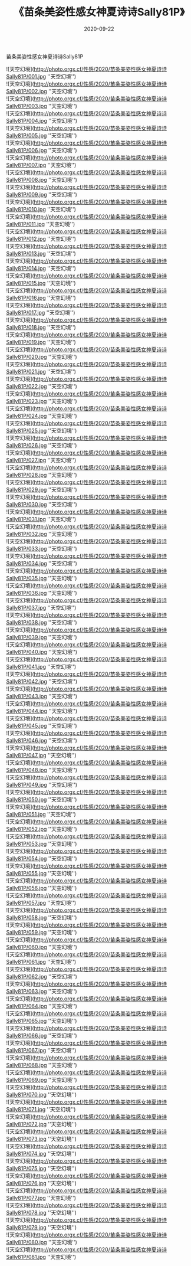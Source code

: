 ﻿---
layout: post
title:  《苗条美姿性感女神夏诗诗Sally81P》
date:   2020-09-22
image: http://photo.orgx.cf/性感/2020/苗条美姿性感女神夏诗诗Sally81P/000.jpg
categories: [美女, 性感, 泳衣]
---

苗条美姿性感女神夏诗诗Sally81P



![天空幻境](http://photo.orgx.cf/性感/2020/苗条美姿性感女神夏诗诗Sally81P/001.jpg ''天空幻境'') <br>
![天空幻境](http://photo.orgx.cf/性感/2020/苗条美姿性感女神夏诗诗Sally81P/002.jpg ''天空幻境'') <br>
![天空幻境](http://photo.orgx.cf/性感/2020/苗条美姿性感女神夏诗诗Sally81P/003.jpg ''天空幻境'') <br>
![天空幻境](http://photo.orgx.cf/性感/2020/苗条美姿性感女神夏诗诗Sally81P/004.jpg ''天空幻境'') <br>
![天空幻境](http://photo.orgx.cf/性感/2020/苗条美姿性感女神夏诗诗Sally81P/005.jpg ''天空幻境'') <br>
![天空幻境](http://photo.orgx.cf/性感/2020/苗条美姿性感女神夏诗诗Sally81P/006.jpg ''天空幻境'') <br>
![天空幻境](http://photo.orgx.cf/性感/2020/苗条美姿性感女神夏诗诗Sally81P/007.jpg ''天空幻境'') <br>
![天空幻境](http://photo.orgx.cf/性感/2020/苗条美姿性感女神夏诗诗Sally81P/008.jpg ''天空幻境'') <br>
![天空幻境](http://photo.orgx.cf/性感/2020/苗条美姿性感女神夏诗诗Sally81P/009.jpg ''天空幻境'') <br>
![天空幻境](http://photo.orgx.cf/性感/2020/苗条美姿性感女神夏诗诗Sally81P/010.jpg ''天空幻境'') <br>
![天空幻境](http://photo.orgx.cf/性感/2020/苗条美姿性感女神夏诗诗Sally81P/011.jpg ''天空幻境'') <br>
![天空幻境](http://photo.orgx.cf/性感/2020/苗条美姿性感女神夏诗诗Sally81P/012.jpg ''天空幻境'') <br>
![天空幻境](http://photo.orgx.cf/性感/2020/苗条美姿性感女神夏诗诗Sally81P/013.jpg ''天空幻境'') <br>
![天空幻境](http://photo.orgx.cf/性感/2020/苗条美姿性感女神夏诗诗Sally81P/014.jpg ''天空幻境'') <br>
![天空幻境](http://photo.orgx.cf/性感/2020/苗条美姿性感女神夏诗诗Sally81P/015.jpg ''天空幻境'') <br>
![天空幻境](http://photo.orgx.cf/性感/2020/苗条美姿性感女神夏诗诗Sally81P/016.jpg ''天空幻境'') <br>
![天空幻境](http://photo.orgx.cf/性感/2020/苗条美姿性感女神夏诗诗Sally81P/017.jpg ''天空幻境'') <br>
![天空幻境](http://photo.orgx.cf/性感/2020/苗条美姿性感女神夏诗诗Sally81P/018.jpg ''天空幻境'') <br>
![天空幻境](http://photo.orgx.cf/性感/2020/苗条美姿性感女神夏诗诗Sally81P/019.jpg ''天空幻境'') <br>
![天空幻境](http://photo.orgx.cf/性感/2020/苗条美姿性感女神夏诗诗Sally81P/020.jpg ''天空幻境'') <br>
![天空幻境](http://photo.orgx.cf/性感/2020/苗条美姿性感女神夏诗诗Sally81P/021.jpg ''天空幻境'') <br>
![天空幻境](http://photo.orgx.cf/性感/2020/苗条美姿性感女神夏诗诗Sally81P/022.jpg ''天空幻境'') <br>
![天空幻境](http://photo.orgx.cf/性感/2020/苗条美姿性感女神夏诗诗Sally81P/023.jpg ''天空幻境'') <br>
![天空幻境](http://photo.orgx.cf/性感/2020/苗条美姿性感女神夏诗诗Sally81P/024.jpg ''天空幻境'') <br>
![天空幻境](http://photo.orgx.cf/性感/2020/苗条美姿性感女神夏诗诗Sally81P/025.jpg ''天空幻境'') <br>
![天空幻境](http://photo.orgx.cf/性感/2020/苗条美姿性感女神夏诗诗Sally81P/026.jpg ''天空幻境'') <br>
![天空幻境](http://photo.orgx.cf/性感/2020/苗条美姿性感女神夏诗诗Sally81P/027.jpg ''天空幻境'') <br>
![天空幻境](http://photo.orgx.cf/性感/2020/苗条美姿性感女神夏诗诗Sally81P/028.jpg ''天空幻境'') <br>
![天空幻境](http://photo.orgx.cf/性感/2020/苗条美姿性感女神夏诗诗Sally81P/029.jpg ''天空幻境'') <br>
![天空幻境](http://photo.orgx.cf/性感/2020/苗条美姿性感女神夏诗诗Sally81P/030.jpg ''天空幻境'') <br>
![天空幻境](http://photo.orgx.cf/性感/2020/苗条美姿性感女神夏诗诗Sally81P/031.jpg ''天空幻境'') <br>
![天空幻境](http://photo.orgx.cf/性感/2020/苗条美姿性感女神夏诗诗Sally81P/032.jpg ''天空幻境'') <br>
![天空幻境](http://photo.orgx.cf/性感/2020/苗条美姿性感女神夏诗诗Sally81P/033.jpg ''天空幻境'') <br>
![天空幻境](http://photo.orgx.cf/性感/2020/苗条美姿性感女神夏诗诗Sally81P/034.jpg ''天空幻境'') <br>
![天空幻境](http://photo.orgx.cf/性感/2020/苗条美姿性感女神夏诗诗Sally81P/035.jpg ''天空幻境'') <br>
![天空幻境](http://photo.orgx.cf/性感/2020/苗条美姿性感女神夏诗诗Sally81P/036.jpg ''天空幻境'') <br>
![天空幻境](http://photo.orgx.cf/性感/2020/苗条美姿性感女神夏诗诗Sally81P/037.jpg ''天空幻境'') <br>
![天空幻境](http://photo.orgx.cf/性感/2020/苗条美姿性感女神夏诗诗Sally81P/038.jpg ''天空幻境'') <br>
![天空幻境](http://photo.orgx.cf/性感/2020/苗条美姿性感女神夏诗诗Sally81P/039.jpg ''天空幻境'') <br>
![天空幻境](http://photo.orgx.cf/性感/2020/苗条美姿性感女神夏诗诗Sally81P/040.jpg ''天空幻境'') <br>
![天空幻境](http://photo.orgx.cf/性感/2020/苗条美姿性感女神夏诗诗Sally81P/041.jpg ''天空幻境'') <br>
![天空幻境](http://photo.orgx.cf/性感/2020/苗条美姿性感女神夏诗诗Sally81P/042.jpg ''天空幻境'') <br>
![天空幻境](http://photo.orgx.cf/性感/2020/苗条美姿性感女神夏诗诗Sally81P/043.jpg ''天空幻境'') <br>
![天空幻境](http://photo.orgx.cf/性感/2020/苗条美姿性感女神夏诗诗Sally81P/044.jpg ''天空幻境'') <br>
![天空幻境](http://photo.orgx.cf/性感/2020/苗条美姿性感女神夏诗诗Sally81P/045.jpg ''天空幻境'') <br>
![天空幻境](http://photo.orgx.cf/性感/2020/苗条美姿性感女神夏诗诗Sally81P/046.jpg ''天空幻境'') <br>
![天空幻境](http://photo.orgx.cf/性感/2020/苗条美姿性感女神夏诗诗Sally81P/047.jpg ''天空幻境'') <br>
![天空幻境](http://photo.orgx.cf/性感/2020/苗条美姿性感女神夏诗诗Sally81P/048.jpg ''天空幻境'') <br>
![天空幻境](http://photo.orgx.cf/性感/2020/苗条美姿性感女神夏诗诗Sally81P/049.jpg ''天空幻境'') <br>
![天空幻境](http://photo.orgx.cf/性感/2020/苗条美姿性感女神夏诗诗Sally81P/050.jpg ''天空幻境'') <br>
![天空幻境](http://photo.orgx.cf/性感/2020/苗条美姿性感女神夏诗诗Sally81P/051.jpg ''天空幻境'') <br>
![天空幻境](http://photo.orgx.cf/性感/2020/苗条美姿性感女神夏诗诗Sally81P/052.jpg ''天空幻境'') <br>
![天空幻境](http://photo.orgx.cf/性感/2020/苗条美姿性感女神夏诗诗Sally81P/053.jpg ''天空幻境'') <br>
![天空幻境](http://photo.orgx.cf/性感/2020/苗条美姿性感女神夏诗诗Sally81P/054.jpg ''天空幻境'') <br>
![天空幻境](http://photo.orgx.cf/性感/2020/苗条美姿性感女神夏诗诗Sally81P/055.jpg ''天空幻境'') <br>
![天空幻境](http://photo.orgx.cf/性感/2020/苗条美姿性感女神夏诗诗Sally81P/056.jpg ''天空幻境'') <br>
![天空幻境](http://photo.orgx.cf/性感/2020/苗条美姿性感女神夏诗诗Sally81P/057.jpg ''天空幻境'') <br>
![天空幻境](http://photo.orgx.cf/性感/2020/苗条美姿性感女神夏诗诗Sally81P/058.jpg ''天空幻境'') <br>
![天空幻境](http://photo.orgx.cf/性感/2020/苗条美姿性感女神夏诗诗Sally81P/059.jpg ''天空幻境'') <br>
![天空幻境](http://photo.orgx.cf/性感/2020/苗条美姿性感女神夏诗诗Sally81P/060.jpg ''天空幻境'') <br>
![天空幻境](http://photo.orgx.cf/性感/2020/苗条美姿性感女神夏诗诗Sally81P/061.jpg ''天空幻境'') <br>
![天空幻境](http://photo.orgx.cf/性感/2020/苗条美姿性感女神夏诗诗Sally81P/062.jpg ''天空幻境'') <br>
![天空幻境](http://photo.orgx.cf/性感/2020/苗条美姿性感女神夏诗诗Sally81P/063.jpg ''天空幻境'') <br>
![天空幻境](http://photo.orgx.cf/性感/2020/苗条美姿性感女神夏诗诗Sally81P/064.jpg ''天空幻境'') <br>
![天空幻境](http://photo.orgx.cf/性感/2020/苗条美姿性感女神夏诗诗Sally81P/065.jpg ''天空幻境'') <br>
![天空幻境](http://photo.orgx.cf/性感/2020/苗条美姿性感女神夏诗诗Sally81P/066.jpg ''天空幻境'') <br>
![天空幻境](http://photo.orgx.cf/性感/2020/苗条美姿性感女神夏诗诗Sally81P/067.jpg ''天空幻境'') <br>
![天空幻境](http://photo.orgx.cf/性感/2020/苗条美姿性感女神夏诗诗Sally81P/068.jpg ''天空幻境'') <br>
![天空幻境](http://photo.orgx.cf/性感/2020/苗条美姿性感女神夏诗诗Sally81P/069.jpg ''天空幻境'') <br>
![天空幻境](http://photo.orgx.cf/性感/2020/苗条美姿性感女神夏诗诗Sally81P/070.jpg ''天空幻境'') <br>
![天空幻境](http://photo.orgx.cf/性感/2020/苗条美姿性感女神夏诗诗Sally81P/071.jpg ''天空幻境'') <br>
![天空幻境](http://photo.orgx.cf/性感/2020/苗条美姿性感女神夏诗诗Sally81P/072.jpg ''天空幻境'') <br>
![天空幻境](http://photo.orgx.cf/性感/2020/苗条美姿性感女神夏诗诗Sally81P/073.jpg ''天空幻境'') <br>
![天空幻境](http://photo.orgx.cf/性感/2020/苗条美姿性感女神夏诗诗Sally81P/074.jpg ''天空幻境'') <br>
![天空幻境](http://photo.orgx.cf/性感/2020/苗条美姿性感女神夏诗诗Sally81P/075.jpg ''天空幻境'') <br>
![天空幻境](http://photo.orgx.cf/性感/2020/苗条美姿性感女神夏诗诗Sally81P/076.jpg ''天空幻境'') <br>
![天空幻境](http://photo.orgx.cf/性感/2020/苗条美姿性感女神夏诗诗Sally81P/077.jpg ''天空幻境'') <br>
![天空幻境](http://photo.orgx.cf/性感/2020/苗条美姿性感女神夏诗诗Sally81P/078.jpg ''天空幻境'') <br>
![天空幻境](http://photo.orgx.cf/性感/2020/苗条美姿性感女神夏诗诗Sally81P/079.jpg ''天空幻境'') <br>
![天空幻境](http://photo.orgx.cf/性感/2020/苗条美姿性感女神夏诗诗Sally81P/080.jpg ''天空幻境'') <br>
![天空幻境](http://photo.orgx.cf/性感/2020/苗条美姿性感女神夏诗诗Sally81P/081.jpg ''天空幻境'') <br>